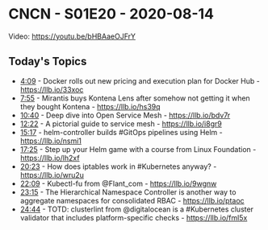 # CNCN - S01E20 - 2020-08-14

Video: https://youtu.be/bHBAaeOJFrY

## Today's Topics

- [4:09](https://www.youtube.com/watch?v=bHBAaeOJFrY&t=249) - Docker rolls out new pricing and execution plan for Docker Hub - https://llb.io/33xoc
- [7:55](https://www.youtube.com/watch?v=bHBAaeOJFrY&t=475) - Mirantis buys Kontena Lens after somehow not getting it when they bought Kontena  - https://llb.io/hs39q
- [10:40](https://www.youtube.com/watch?v=bHBAaeOJFrY&t=640) - Deep dive into Open Service Mesh - https://llb.io/bdv7r
- [12:22](https://www.youtube.com/watch?v=bHBAaeOJFrY&t=742) - A pictorial guide to service mesh - https://llb.io/i8gr9
- [15:17](https://www.youtube.com/watch?v=bHBAaeOJFrY&t=917) - helm-controller builds #GitOps pipelines using Helm - https://llb.io/nsmi1
- [17:25](https://www.youtube.com/watch?v=bHBAaeOJFrY&t=1045) - Step up your Helm game with a course from Linux Foundation - https://llb.io/lh2xf
- [20:23](https://www.youtube.com/watch?v=bHBAaeOJFrY&t=1223) - How does iptables work in #Kubernetes anyway? - https://llb.io/wru2u
- [22:09](https://www.youtube.com/watch?v=bHBAaeOJFrY&t=1329) - Kubectl-fu from @Flant_com - https://llb.io/9wgnw
- [23:15](https://www.youtube.com/watch?v=bHBAaeOJFrY&t=1395) - The Hierarchical Namespace Controller is another way to aggregate namespaces for consolidated RBAC - https://llb.io/ptaoc
- [24:44](https://www.youtube.com/watch?v=bHBAaeOJFrY&t=1484) - TOTD: clusterlint from @digitalocean is a #Kubernetes cluster validator that includes platform-specific checks - https://llb.io/fml5x
